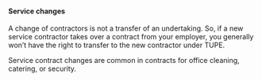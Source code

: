 ####  **Service changes**

A change of contractors is not a transfer of an undertaking. So, if a new
service contractor takes over a contract from your employer, you generally
won’t have the right to transfer to the new contractor under TUPE.

Service contract changes are common in contracts for office cleaning,
catering, or security.

